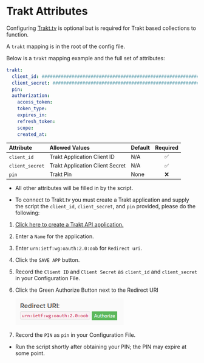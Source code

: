 # Trakt Attributes

Configuring [Trakt.tv](https://trakt.tv/) is optional but is required for Trakt based collections to function. 

A `trakt` mapping is in the root of the config file.

Below is a `trakt` mapping example and the full set of attributes:
```yaml
trakt:
  client_id: ################################################################
  client_secret: ################################################################
  pin:
  authorization:
    access_token:
    token_type:
    expires_in:
    refresh_token:
    scope:
    created_at:
```

| Attribute       | Allowed Values                  | Default | Required |
|:----------------|:--------------------------------|:--------|:--------:|
| `client_id`     | Trakt Application Client ID     | N/A     | &#9989;  |
| `client_secret` | Trakt Application Client Secret | N/A     | &#9989;  |
| `pin`           | Trakt Pin                       | None    | &#10060; |

* All other attributes will be filled in by the script. 

* To connect to Trakt.tv you must create a Trakt application and supply the script the `client_id`, `client_secret`, and `pin` provided, please do the following:
1. [Click here to create a Trakt API application.](https://trakt.tv/oauth/applications/new)
2. Enter a `Name` for the application.
3. Enter `urn:ietf:wg:oauth:2.0:oob` for `Redirect uri`.
4. Click the `SAVE APP` button.
5. Record the `Client ID` and `Client Secret` as `client_id` and `client_secret` in your Configuration File.
6. Click the Green Authorize Button next to the Redirect URI

    ![Trakt Authorize](trakt.png)
8. Record the `PIN` as `pin` in your Configuration File.

* Run the script shortly after obtaining your PIN; the PIN may expire at some point.
